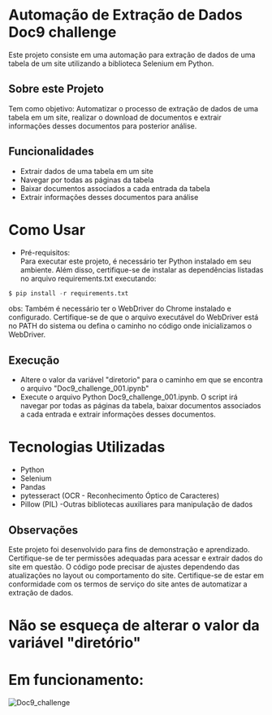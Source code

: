 # Automação de Extração de Dados Doc9 challenge
Este projeto consiste em uma automação para extração de dados de uma tabela de um site utilizando a biblioteca Selenium em Python.

## Sobre este Projeto
Tem como objetivo: Automatizar o processo de extração de dados de uma tabela em um site, realizar o download de documentos e extrair informações desses documentos para posterior análise.

## Funcionalidades
- Extrair dados de uma tabela em um site
- Navegar por todas as páginas da tabela
- Baixar documentos associados a cada entrada da tabela
- Extrair informações desses documentos para análise
  
# Como Usar
- Pré-requisitos: <br/> 
Para executar este projeto, é necessário ter Python instalado em seu ambiente. Além disso, certifique-se de instalar as dependências listadas no arquivo requirements.txt executando:

```Python
$ pip install -r requirements.txt
```

obs: Também é necessário ter o WebDriver do Chrome instalado e configurado. Certifique-se de que o arquivo executável do WebDriver está no PATH do sistema ou defina o caminho no código onde inicializamos o WebDriver.

## Execução
- Altere o valor da variável "diretorio" para o caminho em que se encontra o arquivo "Doc9_challenge_001.ipynb" 
- Execute o arquivo Python Doc9_challenge_001.ipynb. O script irá navegar por todas as páginas da tabela, baixar documentos associados a cada entrada e extrair informações desses documentos.

# Tecnologias Utilizadas
- Python
- Selenium
- Pandas
- pytesseract (OCR - Reconhecimento Óptico de Caracteres)
- Pillow (PIL)
-Outras bibliotecas auxiliares para manipulação de dados

## Observações
Este projeto foi desenvolvido para fins de demonstração e aprendizado.
Certifique-se de ter permissões adequadas para acessar e extrair dados do site em questão.
O código pode precisar de ajustes dependendo das atualizações no layout ou comportamento do site.
Certifique-se de estar em conformidade com os termos de serviço do site antes de automatizar a extração de dados.

# Não se esqueça de alterar o valor da variável "diretório" 

# Em funcionamento:
![Doc9_challenge](https://github.com/felipeJJ/Doc9_challenge/assets/43899843/c5e7b876-e152-4116-9dcf-7ff4c58a15cf)


